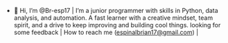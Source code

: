 - 👋 Hi, I’m @Br-esp17 |
I’m a junior programmer with skills in Python, data analysis, and automation. A fast learner with a creative mindset,
team spirit, and a drive to keep improving and building cool things.
looking for some feedback | How to reach me (espinalbrian17@gmail.com) |

  

<!---
Br-esp17/Br-esp17 is a ✨ special ✨ repository because its `README.md` (this file) appears on your GitHub profile.
You can click the Preview link to take a look at your changes.
--->
